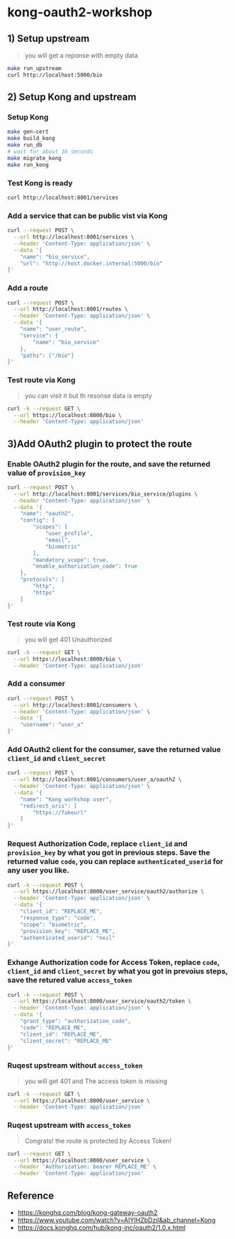 # kong-oauth2-workshop

## 1) Setup upstream
> you will get a reponse with empty data
```sh
make run_upstream
curl http://localhost:5000/bio
```
## 2) Setup Kong and upstream

### Setup Kong
```sh
make gen-cert
make build_kong
make run_db
# wait for about 10 seconds
make migrate_kong
make run_kong
```

### Test Kong is ready
```sh
curl http://localhost:8001/services
```

### Add a service that can be public vist via Kong
```sh
curl --request POST \
  --url http://localhost:8001/services \
  --header 'Content-Type: application/json' \
  --data '{
	"name": "bio_service",
	"url": "http://host.docker.internal:5000/bio"
}'
```

### Add a route
```sh
curl --request POST \
  --url http://localhost:8001/routes \
  --header 'Content-Type: application/json' \
  --data '{
	"name": "user_route",
	"service": {
		"name": "bio_service"
	},
	"paths": ["/bio"]
}'
```

### Test route via Kong
> you can visit it but th resonse data is empty
```sh
curl -k --request GET \
  --url https://localhost:8000/bio \
  --header 'Content-Type: application/json'
```


## 3)Add OAuth2 plugin to protect the route
### Enable OAuth2 plugin for the route, and save the returned value of `provision_key`
```sh
curl --request POST \
  --url http://localhost:8001/services/bio_service/plugins \
  --header 'Content-Type: application/json' \
  --data '{
	"name": "oauth2",
	"config": {
		"scopes": [
			"user_profile",
			"email",
			"biometric"
		],
		"mandatory_scope": true,
		"enable_authorization_code": true
	},
	"protocols": [
		"http",
		"https"
	]
}'
```

### Test route via Kong
> you will get 401 Unauthorized
```sh
curl -k --request GET \
  --url https://localhost:8000/bio \
  --header 'Content-Type: application/json'
```

### Add a consumer
```sh
curl --request POST \
  --url http://localhost:8001/consumers \
  --header 'Content-Type: application/json' \
  --data '{
	"username": "user_a"
}'
```

### Add OAuth2 client for the consumer, save the returned value `client_id` and `client_secret`
```sh
curl --request POST \
  --url http://localhost:8001/consumers/user_a/oauth2 \
  --header 'Content-Type: application/json' \
  --data '{
	"name": "Kong workshop user",
	"redirect_uris": [
		"https://fakeurl"
	]
}'
```

### Request Authorization Code, replace `client_id` and `provision_key` by what you got in previous steps. Save the returned value `code`, you can replace `authenticated_userid` for any user you like.
```sh
curl -k --request POST \
  --url https://localhost:8000/user_service/oauth2/authorize \
  --header 'Content-Type: application/json' \
  --data '{
	"client_id": "REPLACE_ME",
	"response_type": "code",
	"scope": "biometric",
	"provision_key": "REPLACE_ME",
	"authenticated_userid": "neil"
}'
```

### Exhange Authorization code for Access Token, replace `code`, `client_id` and `client_secret` by what you got in prevoius steps, save the retured value `access_token`
```sh
curl -k --request POST \
  --url https://localhost:8000/user_service/oauth2/token \
  --header 'Content-Type: application/json' \
  --data '{
	"grant_type": "authorization_code",
	"code": "REPLACE_ME",
	"client_id": "REPLACE_ME",
	"client_secret": "REPLACE_ME"
}'
```

### Ruqest upstream without `access_token`
> you will get 401 and The access token is missing
```sh
curl -k --request GET \
  --url https://localhost:8000/user_service \
  --header 'Content-Type: application/json'
```

### Ruqest upstream with `access_token`
> Congrats! the route is protected by Access Token!
```sh
curl --request GET \
  --url https://localhost:8000/user_service \
  --header 'Authorization: bearer REPLACE_ME' \
  --header 'Content-Type: application/json'
```


## Reference
- https://konghq.com/blog/kong-gateway-oauth2
- https://www.youtube.com/watch?v=AIYIHZbDziI&ab_channel=Kong
- https://docs.konghq.com/hub/kong-inc/oauth2/1.0.x.html